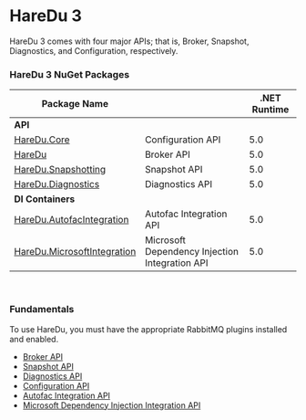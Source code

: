# HareDu 3

HareDu 3 comes with four major APIs; that is, Broker, Snapshot, Diagnostics, and Configuration, respectively.

### HareDu 3 NuGet Packages

| Package Name |  | .NET Runtime |
|---| --- | --- |
| **API** |  |  |
| [HareDu.Core](https://www.nuget.org/packages/HareDu.Core/) | Configuration API | 5.0 |
| [HareDu](https://www.nuget.org/packages/HareDu/) | Broker API | 5.0 |
| [HareDu.Snapshotting](https://www.nuget.org/packages/HareDu.Snapshotting/) | Snapshot API | 5.0 |
| [HareDu.Diagnostics](https://www.nuget.org/packages/HareDu.Diagnostics/) | Diagnostics API | 5.0 |
| **DI Containers** | | |
| [HareDu.AutofacIntegration](https://www.nuget.org/packages/HareDu.AutofacIntegration/) | Autofac Integration API | 5.0 |
| [HareDu.MicrosoftIntegration](https://www.nuget.org/packages/HareDu.MicrosoftIntegration/) | Microsoft Dependency Injection Integration API| 5.0 |

<br>

### Fundamentals
To use HareDu, you must have the appropriate RabbitMQ plugins installed and enabled.

- [Broker API](https://github.com/ahives/HareDu3/blob/master/docs/broker-api.md)
- [Snapshot API](https://github.com/ahives/HareDu3/blob/master/docs/snapshot-api.md)
- [Diagnostics API](https://github.com/ahives/HareDu3/blob/master/docs/diagnostics-api.md)
- [Configuration API](https://github.com/ahives/HareDu3/blob/master/docs/configuration.md)
- [Autofac Integration API](https://github.com/ahives/HareDu3/blob/master/docs/autofac-integration.md)
- [Microsoft Dependency Injection Integration API](https://github.com/ahives/HareDu3/blob/master/docs/core-integration.md)

